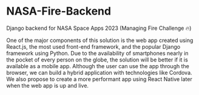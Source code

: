 # NASA-Fire-Backend
Django backend for NASA Space Apps 2023 (Managing Fire Challenge 🔥)



One of the major components of this solution is the web app created using React.js, the most used front-end framework, and the popular Django framework using Python. Due to the availability of smartphones nearly in the pocket of every person on the globe, the solution will be better if it is available as a mobile app. Although the user can use the app through the browser, we can build a hybrid application with technologies like Cordova. We also propose to create a more performant app using React Native later when the web app is up and live.
